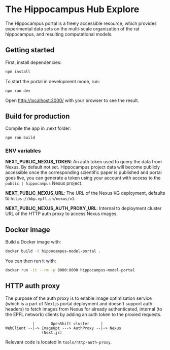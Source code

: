 # The Hippocampus Hub Explore

The Hippocampus portal is a freely accessible resource, which provides experimental data sets on the multi-scale organization of the rat hippocampus, and resulting computational models.


## Getting started

First, install dependencies:
```bash
npm install
```

To start the portal in development mode, run:

```bash
npm run dev
```

Open [http://localhost:3000/](http://localhost:3000/) with your browser to see the result.


## Build for production

Compile the app in .next folder:

```bash
npm run build
```


### ENV variables

**NEXT_PUBLIC_NEXUS_TOKEN**: An auth token used to query the data from Nexus. By default not set.
Hippocampus project data will become publicly accessible once the corresponding scientific paper is published
and portal goes live, you can generate a token using your account with access
to the `public | hippocampus` Nexus project.

**NEXT_PUBLIC_NEXUS_URL**: The URL of the Nexus KG deployment, defaults to `https://bbp.epfl.ch/nexus/v1`.

**NEXT_PUBLIC_NEXUS_AUTH_PROXY_URL**: Internal to deployment cluster URL of the HTTP auth proxy to access Nexus images.


## Docker image

Build a Docker image with:
```bash
docker build -t hippocampus-model-portal .
```

You can then run it with:
```bash
docker run -it --rm -p 8000:8000 hippocampus-model-portal
```

## HTTP auth proxy

The purpose of the auth proxy is to enable image optimisation service (which is a part of Next.js portal deployment
and doesn't support auth headers) to fetch images from Nexus for already authenticated,
internal (to the EPFL network) clients by adding an auth token to the proxied requests.

```
            |       OpenShift cluster     |
WebClient --|-> ImageOpt ---> AuthProxy --|-> Nexus
                (Next.js)
```

Relevant code is located in `tools/http-auth-proxy`.

